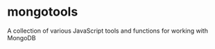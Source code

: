 mongotools
=============

A collection of various JavaScript tools and functions for working with MongoDB
